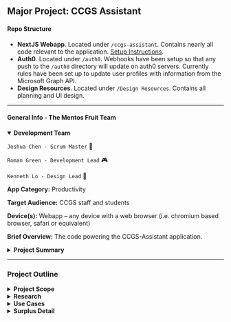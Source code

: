 ## Major Project: CCGS Assistant

#### Repo Structure
- **NextJS Webapp**. Located under ```/ccgs-assistant```. Contains nearly all code relevant to the application. [Setup Instructions](https://github.com/christ-church-grammar-school/major-project-mentos-fruit/tree/master/ccgs-assistant).
- **Auth0**. Located under ```/auth0```. Webhooks have been setup so that any push to the ```/auth0``` directory will update on auth0 servers. Currently rules have been set up to update user profiles with information from the Microsoft Graph API. 
- **Design Resources**. Located under ```/Design Resources```. Contains all planning and UI design.

---

#### General Info - The Mentos Fruit Team

<details open>
<summary><b>Development Team</b></summary>

```Joshua Chen - Scrum Master``` :ram:

```Roman Green - Development Lead``` :video_game:

```Kenneth Lo - Design Lead``` :penguin:
</details>

**App Category:** Productivity

**Target Audience:** CCGS staff and students

**Device(s):** Webapp – any device with a web browser (i.e. chromium based browser, safari or equivalent)

**Brief Overview:** The code powering the CCGS-Assistant application.

<details>
<summary><b>Project Summary</b></summary>


The main objective of this app is to provide   and easy-to-use voting system, specific to Christ Church Grammar School, that implements preferential voting. This would allow voters, including both students and staff, to automatically vote for the groups they are part of, including school, house, and boarding prefects.

As a secondary objective, the app will also serve as a student/teacher app, which allows students/teachers to easily set homework/assessment reminders, view their timetable and add events to a calendar. During the voting period of the year, an extra button will be temporarily available, allowing users to vote for prefects. The voting section will also be available as a separate web app , allowing students and staff to vote on either app.

The voting-only app is prioritised over the remaining aspects of the student/teacher app , as the current paper voting system is inefficient and outdated. Timetables, calendars and reminder apps exist; however, our app aims to combine this into a single app, specific to CCGS (e.g. automatically shows the user’s timetable on Nexus). Note that the features of the student/teacher app will therefore be classified as desirable, as this app will only be implemented once the voting-only app is completed.

Research and  Development Required:

    ReactJS, preferential voting system, databases

</details>

---

### Project Outline

<details>
<summary><b>Project Scope</b></summary>

The main problems our app combats are:
* The lack of an efficient, electronic, automatic voting system within the school.
* The lack of an electronic journal system, allowing students and teachers to record.

Our app will provide these services to **CCGS staff and students** , integrating both features into a single handy webapp. Furthermore, the voting system will also be available as a separate web app, for easier access.

</details>

<details>
<summary><b>Research</b></summary>

Our group conducted an interview with Mr Taylor, the ICT services co-ordinator. Notably, he mentioned that:

- The current problem with using a service such as Microsoft Forms is that the voter is able to put in a preference for one candidate more than once; I.e. Preference 1, 2, 3 = _Candidate A_.
- Currently, the school does not use an in-house solution.
    - Alternatives seem expensive.
- It is a preferential voting system, meaning that the person with the most amount of votes may not necessarily win.

We also interviewed Stanton-Cook, who facilitates voting at CCGS. Through this interview, we were given a list of aspects which our app needed to take into account. This includes:

- Our app should allow users to vote for their school, house and boarding prefects, depending on their house and whether they are a boarding prefect.
- All students have an equal voting power. Teachers have a voting power three times that of students.
- Student votes should be separated for each year group, and between students and staff. This is because:
    - In the past, some year groups have made a collaborative decision to vote for an unpopular candidate, and thus, this may not be reflective of strong candidates. 
    - Year 7s voting for Year 11s also provide useful information given that some of the Year 11s were Peer Support Leaders in their respective houses.
- Data should exported to a XLSX or CSV file to double-check candidates as above.
- When voting, a user should be able to see each candidate’s name, image and short biography. This is important as some students/staff may recognise peoples’ faces but not names.
- Candidates should be presented to each user randomly to avoid bias from ‘donkey votes’.
- Student data (e.g. year group, house, whether they are a boarding student) can be obtained from a database created by Mr Masetti, but not directly obtained from Synergetic databases.

Our group also conducted an interview with Mr Arthur. This includes:

- Using the OAuth2 token flow for authentication.

</details>

<details>
<summary><b>Use Cases</b></summary>

Clearly, the voting section will be used for determining school, house, and boarding prefects. However, the app may also be able to be tweaked to work for club committees, given that they also use a preferential voting system. Students/staff would need to be part of a club on Nexus for this to work.

The student/teacher app will be used on a daily basis, primarily to check the timetable, set homework / tests / deadlines / event reminders. Teachers can also use this app to remind them tasks such as marking tests, planning lessons and attending meetings.

</details>

<details>
<summary><b>Surplus Detail</b></summary>

**Functional Requirements**

```
Feature Description
[Be brief]
```
```
Research Needed & Why
[What you will you need to learn to implement each feature]
Authenticate user Check if user’s email and password are valid CCGS email accounts
```
- Need to research email validation / Outlook Mail API / Microsoft
    Graph API
Retrieve information about
user

```
Check details such as whether they are a student/staff, year group,
house, if they are a boarding student, etc.
```
- Need to research how to retrieve information from local school
    database or the Microsoft GRAPH API (Office 365 Users, Groups
    and Organisation data).
This is needed so that:
- The program can check which votes the user needs to cast, based
on their house and whether they are a boarding student/teacher
- Results can be grouped based on year level, etc. (necessary to
check that the results are fair)
- Teacher votes are separated from student votes.
- Automated tallying can occur.
User preferential voting.
(i.e., choose up to six
candidates in an order)
- Creating custom ReactJS forms.


```
Preferential vote result
tallying
```
- Automated tallying, taking into consideration voting power of
    students/staff
- Export data as xlsx or csv.

Scheduling voting sessions (^) • How to only allow votes during set timeframes.

- How to differentiate updating past voting data or creating new data.

**Non-Functional Requirements**

```
Feature Description
[Be brief]
```
```
Research Needed
[What you will you need to learn to implement each feature]
Allows user to select less
than six options
```
- Creating custom ReactJS forms.

```
Voting dashboard • Shows the votes which the user has yet to cast
```
- Need to store whether a user has completed a certain vote
Custom graphics • Creating nice art in Adobe Illustrator.

**Desirable Requirements**

(Keep in mind that all aspects of the student/teacher app are classified as desirable, as they will only be
implemented when the voting app is completed.)

```
Feature Description
[Be brief]
```
```
Research Needed
[What you will you need to learn to implement each feature]
```
Setup student/teacher app (^) • Design – placing all elements in a concise, easy-to-use manner.

- Linking pages.
Display user’s timetable
automatically
- Nexus web scraping or school database access.
- Caching responses in the event Nexus goes down. (Like normal).

Tasks/Diary (^) • Storing user data in a custom database.

- Server – User communication.
- Scheduling emails as reminders.
Campus map • Blender & ThreeJS: modelling the school, and drawing it in 3D
- If possible, obtain user’s location to show their location on the map
Settings • Allow user to select certain settings, such as theme and notifications

### Design Considerations

#### [User interface – how will users interact with your app? Touch screen/use of buttons/keyboard etc]

```
Technical requirements
```
```
Requirement Information
[Input/output requirements –
what information will need
be needed]
```
- User information will be required
    o A personalised dashboard for every student/staff member that
       uses it
    o The timetable for every user
    o Tasks that are added to the diary (to be synced across devices)
    o Calendar entries are retrieved from our database (synced across
       devices)
**[Hardware requirements –
minimum device**
- Client side
o Any device that has a web browser (i.e. chromium-based


**specifications, other
infrastructure required]**

```
browser, safari or equivalent)
```
- Server side
    o A virtual machine with networking capabilities
    o Has access to existing infrastructure for client information
**[Development requirements
- software/hardware
required for development,
infrastructure for testing]**
- Hardware/Software required for development/testing purposes
o A laptop or desktop running Windows or macOS
o A device without restrictions when starting the react app
o A device that can quickly deploy/run the react app
**[User Input Methods** • Optimised for web inputs
o I.e. Touch, cursor, keyboard

```
Development constraints
```
**Requirement Information
[Skills required]** • A solid understanding in the foundations of web development
o Understanding in ReactJS, HTML, JavaScript, CSS and JSX.
o Understanding in ExpressJS, API development, server
scheduling and database management.
o OAuth 2 (Microsoft single-sign-in)
**[Resourcing – what do you
need to do the
development]**

- Information that is provided by past and future interviewees
    regarding app functionality
       o I.e. How the voting system should work
       o What functions must it do
       o Etc.
- Access to online resources/documentation for development
- A thorough understanding of the schools infrastructure regarding
    student management.
**[Access to required
information]
[Infrastructure
requirements – eg access
to servers, use of location
services]**
- Access to the synergetic database for certain user data
o Retrieving user timetables associated with the account
o User data such as profile images
- Access to our own database for other user data
o Diary information
- Access to Microsoft Azure for calendar syncing with email
**[Ethical/legal issues – eg
storage of personal
information]**

**[Possible Issues]**

- Issues with user information being stored in a database
    o Students/staff may be sceptical of the application since they
       would be required to upload data such as diary entries for
       tasks
    o Possible security risk of data being leaked
- Accessing user data from the synergetic database may pose as a
    risk
       o Information may be leaked from copying or deleted
       o May breach privacy/data protection act

### Detailed Description

```
{Exactly what does the program do and what happens in different parts of the program.] [Screen by
screen description of what is going to happen at each stage of the program. This
should also include what will happen when particular buttons are pressed or an error occurs (e.g. suer
enters incorrect password)]
```
```
The purpose of the program is to implement an integrated voting solution within the student/staff
assistant app. The program will be split up into the following components:
```
**UI Screen/Section Description**


**Login** Sign in will be handled with Microsoft’s single sign on system, meaning that once
they have signed in via Microsoft on another application using this system, they will
stay logged in on our app.

**Dashboard** The dashboard will feature a screen that will display important information for the
user, such as that day’s timetable and tasks/assessments that are due. Other
information such as the daily bulletin or notices will also be displayed.

**Diary** The diary will allow the user to input tasks/assessments that will be saved and
synced across their devices. It will also display the upcoming tasks/assessments that
have been added and will be displayed in a list format.

**Timetable** The timetable will retrieve the user’s timetable from the school’s synergetic
database (or via web scraping) and display it. This will continue to function in the
unlikely event of nexus being not operational, so that students/staff can still see
what classes they have.

**Campus Map** The campus map will provide an interactive 3D map of the school, so that the user
can locate their classrooms with ease.

**School
information**

This tab will provide a page with links to documents such as the school’s code of
conduct, school hymn, uniform expectations, etc. Each document will be opened
and displayed as a pdf in a new tab.

**Voting system** This tab will open the homepage of our voting system. This will show information on
why and how to vote using this solution. It will also show the current votes that the
user has yet to cast, and clicking on these will lead the user to the voting page where
they can select candidates.

**Options** The options page will display the settings that can be changed for the user. This may
include the ability to:

1. Change the theme
2. Turn on notifications (system or email) for upcoming tasks/assessments

**Login** The application should use Microsoft single sign in. If the user is logged out they will
be greeted by the familiar Microsoft sign in website.

```
If an error occurs in the application, it will display a prompt to the user containing information on steps to
resolve the issue.
```
```
We will also attempt to implement automatic error logging on both server and client devices.
```
### UI Design

```
Will use elements of Microsoft fluent design accompanied by a flat material style. We will also adopt a
light blue colour scheme with additional use of gradients.
```
```
Primary fonts to be used are:
```
- Bahnschrift
- Futura
We have also redesigned the CCGS logo to fit in with our colour scheme.

```
The mockups are available below.
Please see wireframe sketches in onenote.
```





### Milestones

**Task Estimated Completion Time**
Understand school infrastructure

- How does CCGS store all its data?
- Which data would we get access to?
- Which online services does CCGS use?
- Do those services have an API?

```
2 Weeks.
```
Create server infrastructure

- Should be able to pull all necessary data.
- Should have automatic scheduling.
- Should have full error logging.
- Expose API endpoints for ReactJS application.

```
5 Weeks.
```

Complete ReactJS Preferential Voting UI

- Should separate nominees into categories based on their
    potential positions.
- Should clearly illustrate to the user how voting will work.
- Votes should be able to be updated after initial selection and
    before the scheduled voting period ends.

```
2 Weeks.
```
Complete ReactJS Fake Nexus UI

- Dashboard (Show upcoming diary tasks, todays classes and
    important notices)
- Classes (Scraped probably from Nexus)
- Diary (Tasks will be stored on local school servers)
- Campus Map (School will be modelled in Blender and rendered on
    user devices using Three.JS)
- Settings (Assorted settings like font, email reminders, etc.)
- Prefect Voting tab that will open a minimised version of the
    above.

```
4 Weeks.
```

Original Mock-ups (In no particular order) (old)


These were some exploratory designs that the team had put together, in order to experiment with colours and scale.


</details>

